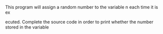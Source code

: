 This program will assign a random number to the variable n each time it is ex

ecuted. Complete the source code in order to print whether the number stored in the variable
